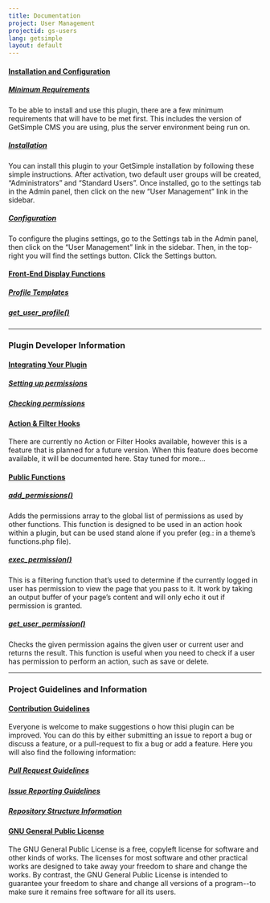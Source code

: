 ```yaml
---
title: Documentation
project: User Management
projectid: gs-users
lang: getsimple
layout: default
---
```


#### [Installation and Configuration](/gs-users/documentation/installation-configuration.html)

##### [Minimum Requirements](/gs-users/documentation/installation-configuration.html#minimum-requirements)
To be able to install and use this plugin, there are a few minimum requirements that will have to be met first. This includes the version of GetSimple CMS you are using, plus the server environment being run on.

##### [Installation](/gs-users/documentation/installation-configuration.html#installation)
You can install this plugin to your GetSimple installation by following these simple instructions. After activation, two default user groups will be created, “Administrators” and “Standard Users”. Once installed, go to the settings tab in the Admin panel, then click on the new “User Management” link in the sidebar. 

##### [Configuration](/gs-users/documentation/installation-configuration.html#configuration)
To configure the plugins settings, go to the Settings tab in the Admin panel, then click on the “User Management” link in the sidebar. Then, in the top-right you will find the settings button. Click the Settings button.

#### [Front-End Display Functions](/gs-users/documentation/front-end-display.html)

##### [Profile Templates](/gs-users/documentation/front-end-display.html#profile-templates)

##### [get_user_profile()](/gs-users/documentation/front-end-display.html#get-user-profile)

---
### Plugin Developer Information

#### [Integrating Your Plugin](/gs-users/documentation/integrating-plugin.html)

##### [Setting up permissions](/gs-users/documentation/integrating-plugin.html#setting-up-permissions)

##### [Checking permissions](/gs-users/documentation/integrating-plugin.html#checking-permissions)

#### [Action & Filter Hooks](/gs-users/documentation/action-filter-hooks.html)
There are currently no Action or Filter Hooks available, however this is a feature that is planned for a future version. When this feature does become available, it will be documented here. Stay tuned for more…

#### [Public Functions](/gs-users/documentation/public-functions/)

##### [add_permissions()](/gs-users/documentation/public-functions/add-permissions.html)
Adds the permissions array to the global list of permissions as used by other functions. This function is designed to be used in an action hook within a plugin, but can be used stand alone if you prefer (eg.: in a theme’s functions.php file).

##### [exec_permission()](/gs-users/documentation/public-functions/exec-permission.html)
This is a filtering function that’s used to determine if the currently logged in user has permission to view the page that you pass to it. It work by taking an output buffer of your page’s content and will only echo it out if permission is granted.

##### [get_user_permission()](/gs-users/documentation/public-functions/get-user-permission.html)
Checks the given permission agains the given user or current user and returns the result. This function is useful when you need to check if a user has permission to perform an action, such as save or delete.

---
### Project Guidelines and Information

#### [Contribution Guidelines](/gs-users/documentation/contributing.html)
Everyone is welcome to make suggestions o how thisi plugin can be improved. You can do this by either submitting an issue to report a bug or discuss a feature, or a pull-request to fix a bug or add a feature. Here you will also find the following information:
##### [Pull Request Guidelines](/gs-users/documentation/contributing.html#pull-request-guidelines)
##### [Issue Reporting Guidelines](/gs-users/documentation/contributing.html#issue-reporting-guidelines)
##### [Repository Structure Information](/gs-users/documentation/contributing.html#repository-structure)

#### [GNU General Public License](/gs-users/documentation/license.html)
The GNU General Public License is a free, copyleft license for software and other kinds of works. The licenses for most software and other practical works are designed to take away your freedom to share and change the works. By contrast, the GNU General Public License is intended to guarantee your freedom to share and change all versions of a program--to make sure it remains free software for all its users.
